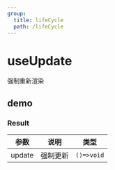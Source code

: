 ```yaml
---
group:
  title: lifeCycle
  path: /lifeCycle
---
```


# useUpdate

强制重新渲染

## demo

<code src="./Demo/index.tsx"></code>

### Result

| 参数   | 说明     | 类型       |
| ------ | -------- | ---------- |
| update | 强制更新 | `()=>void` |
